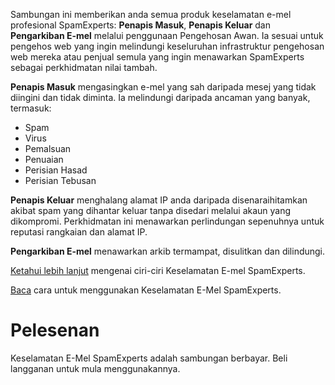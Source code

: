 Sambungan ini memberikan anda semua produk keselamatan e-mel profesional SpamExperts: **Penapis Masuk**, **Penapis Keluar** dan **Pengarkiban E-mel** melalui penggunaan Pengehosan Awan. Ia sesuai untuk pengehos web yang ingin melindungi keseluruhan infrastruktur pengehosan web mereka atau penjual semula yang ingin menawarkan SpamExperts sebagai perkhidmatan nilai tambah.

**Penapis Masuk** mengasingkan e-mel yang sah daripada mesej yang tidak diingini dan tidak diminta. Ia melindungi daripada ancaman yang banyak, termasuk:

- Spam
- Virus
- Pemalsuan
- Penuaian
- Perisian Hasad
- Perisian Tebusan

**Penapis Keluar** menghalang alamat IP anda daripada disenaraihitamkan akibat spam yang dihantar keluar tanpa disedari melalui akaun yang dikompromi. Perkhidmatan ini menawarkan perlindungan sepenuhnya untuk reputasi rangkaian dan alamat IP.

**Pengarkiban E-mel** menawarkan arkib termampat, disulitkan dan dilindungi.

[Ketahui lebih lanjut](https://www.spamexperts.com/services/incoming-filtering) mengenai ciri-ciri Keselamatan E-mel SpamExperts.

[Baca](https://github.com/SpamExperts/plesk-extension/blob/master/docs/user-manual.md) cara untuk menggunakan Keselamatan E-Mel SpamExperts.

# Pelesenan

Keselamatan E-Mel SpamExperts adalah sambungan berbayar. Beli langganan untuk mula menggunakannya.